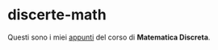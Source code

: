 # discerte-math

Questi sono i miei [appunti](<https://raw.githubusercontent.com/aflaag-notes/discrete-math/main/src/Discrete Mathematics.pdf>) del corso di **Matematica Discreta**.

